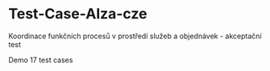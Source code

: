 # Test-Case-Alza-cze

Koordinace funkčních procesů v prostředí služeb a objednávek - akceptační test

Demo 17 test cases
